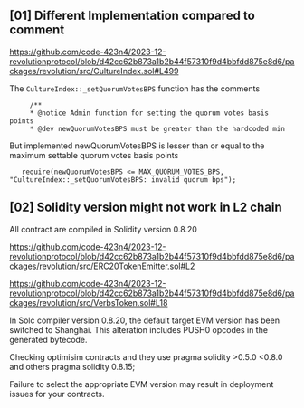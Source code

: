 ## [01] Different Implementation compared to comment
https://github.com/code-423n4/2023-12-revolutionprotocol/blob/d42cc62b873a1b2b44f57310f9d4bbfdd875e8d6/packages/revolution/src/CultureIndex.sol#L499

The `CultureIndex::_setQuorumVotesBPS` function has the comments
```
     /**
     * @notice Admin function for setting the quorum votes basis points
     * @dev newQuorumVotesBPS must be greater than the hardcoded min
```
But implemented newQuorumVotesBPS is lesser than or equal to the maximum settable quorum votes basis points

```
   require(newQuorumVotesBPS <= MAX_QUORUM_VOTES_BPS, "CultureIndex::_setQuorumVotesBPS: invalid quorum bps");
```

## [02] Solidity version might not work in L2 chain

All contract are compiled in Solidity version 0.8.20

https://github.com/code-423n4/2023-12-revolutionprotocol/blob/d42cc62b873a1b2b44f57310f9d4bbfdd875e8d6/packages/revolution/src/ERC20TokenEmitter.sol#L2

https://github.com/code-423n4/2023-12-revolutionprotocol/blob/d42cc62b873a1b2b44f57310f9d4bbfdd875e8d6/packages/revolution/src/VerbsToken.sol#L18

In Solc compiler version 0.8.20, the default target EVM version has been switched to Shanghai. This alteration includes PUSH0 opcodes in the generated bytecode. 

Checking optimisim contracts and they use pragma solidity >0.5.0 <0.8.0 and others pragma solidity 0.8.15;

Failure to select the appropriate EVM version may result in deployment issues for your contracts.